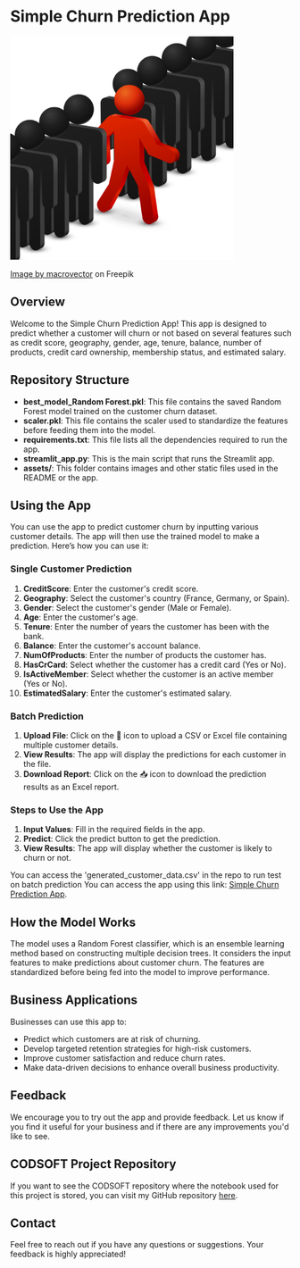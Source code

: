 # Simple Churn Prediction App

<img src="assets/app_cover_image.jpg" alt="App Cover Image" width="400"/>

<a href="https://www.freepik.com/free-vector/leadership-originality-concept-run-opportunities-growing-leadership-success-leadership-businessman-opportunities-leader-worker-vector-illustration_11059462.htm#query=customer%20churn&position=39&from_view=keyword&track=ais_user&uuid=5667185d-e7d7-4e17-aef2-b2f9d2db66c3">Image by macrovector</a> on Freepik

## Overview
Welcome to the Simple Churn Prediction App! This app is designed to predict whether a customer will churn or not based on several features such as credit score, geography, gender, age, tenure, balance, number of products, credit card ownership, membership status, and estimated salary.

## Repository Structure
- **best_model_Random Forest.pkl**: This file contains the saved Random Forest model trained on the customer churn dataset.
- **scaler.pkl**: This file contains the scaler used to standardize the features before feeding them into the model.
- **requirements.txt**: This file lists all the dependencies required to run the app.
- **streamlit_app.py**: This is the main script that runs the Streamlit app.
- **assets/**: This folder contains images and other static files used in the README or the app.

## Using the App
You can use the app to predict customer churn by inputting various customer details. The app will then use the trained model to make a prediction. Here’s how you can use it:

### Single Customer Prediction
1. **CreditScore**: Enter the customer's credit score.
2. **Geography**: Select the customer's country (France, Germany, or Spain).
3. **Gender**: Select the customer's gender (Male or Female).
4. **Age**: Enter the customer's age.
5. **Tenure**: Enter the number of years the customer has been with the bank.
6. **Balance**: Enter the customer's account balance.
7. **NumOfProducts**: Enter the number of products the customer has.
8. **HasCrCard**: Select whether the customer has a credit card (Yes or No).
9. **IsActiveMember**: Select whether the customer is an active member (Yes or No).
10. **EstimatedSalary**: Enter the customer's estimated salary.

### Batch Prediction
1. **Upload File**: Click on the 📁 icon to upload a CSV or Excel file containing multiple customer details.
2. **View Results**: The app will display the predictions for each customer in the file.
3. **Download Report**: Click on the 📥 icon to download the prediction results as an Excel report.

### Steps to Use the App
1. **Input Values**: Fill in the required fields in the app.
2. **Predict**: Click the predict button to get the prediction.
3. **View Results**: The app will display whether the customer is likely to churn or not.
   
You can access the 'generated_customer_data.csv' in the repo to run test on batch prediction
You can access the app using this link: [Simple Churn Prediction App](https://simple-churn-prediction-app.streamlit.app/).

## How the Model Works
The model uses a Random Forest classifier, which is an ensemble learning method based on constructing multiple decision trees. It considers the input features to make predictions about customer churn. The features are standardized before being fed into the model to improve performance.

## Business Applications
Businesses can use this app to:
- Predict which customers are at risk of churning.
- Develop targeted retention strategies for high-risk customers.
- Improve customer satisfaction and reduce churn rates.
- Make data-driven decisions to enhance overall business productivity.

## Feedback
We encourage you to try out the app and provide feedback. Let us know if you find it useful for your business and if there are any improvements you'd like to see.

## CODSOFT Project Repository
If you want to see the CODSOFT repository where the notebook used for this project is stored, you can visit my GitHub repository [here](https://github.com/Agomzyemeka/Simple-Churn-Prediction-App).

## Contact
Feel free to reach out if you have any questions or suggestions. Your feedback is highly appreciated!
